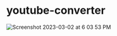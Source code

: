 # youtube-converter
![Screenshot 2023-03-02 at 6 03 53 PM](https://user-images.githubusercontent.com/84835256/222594793-532bf2f9-b748-460e-8ed2-7ad109e54ce7.png)
